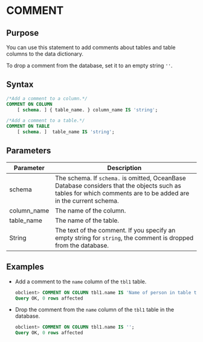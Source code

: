 # COMMENT

## Purpose

You can use this statement to add comments about tables and table columns to the data dictionary.

To drop a comment from the database, set it to an empty string `''`.

## Syntax

```sql
/*Add a comment to a column.*/
COMMENT ON COLUMN
    [ schema. ] { table_name. } column_name IS 'string';

/*Add a comment to a table.*/
COMMENT ON TABLE
    [ schema. ]  table_name IS 'string';
```

## Parameters

| Parameter | Description |
|-------------|-----------------------------------------------------------------------|
| schema | The schema. If `schema.` is omitted, OceanBase Database considers that the objects such as tables for which comments are to be added are in the current schema.  |
| column_name | The name of the column.  |
| table_name | The name of the table.  |
| String | The text of the comment. If you specify an empty string for `string`, the comment is dropped from the database.  |

## Examples

* Add a comment to the `name` column of the `tbl1` table.

   ```sql
   obclient> COMMENT ON COLUMN tbl1.name IS 'Name of person in table tbl1';
   Query OK, 0 rows affected
   ```

* Drop the comment from the `name` column of the `tbl1` table in the database.

   ```sql
   obclient> COMMENT ON COLUMN tbl1.name IS '';
   Query OK, 0 rows affected
   ```
